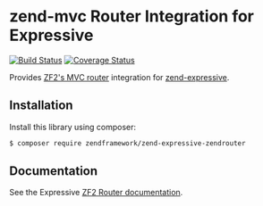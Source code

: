 # zend-mvc Router Integration for Expressive

[![Build Status](https://secure.travis-ci.org/zendframework/zend-expressive-zendrouter.svg?branch=master)](https://secure.travis-ci.org/zendframework/zend-expressive-zendrouter)
[![Coverage Status](https://coveralls.io/repos/zendframework/zend-expressive-zendrouter/badge.svg?branch=master)](https://coveralls.io/r/zendframework/zend-expressive-zendrouter?branch=master)

Provides [ZF2's MVC router](https://github.com/zendframework/zend-mvc)
integration for [zend-expressive](https://github.com/zendframework/zend-expressive).

## Installation

Install this library using composer:

```bash
$ composer require zendframework/zend-expressive-zendrouter
```

## Documentation

See the Expressive [ZF2 Router documentation](https://docs.zendframework.com/zend-expressive/features/router/zf2/).
